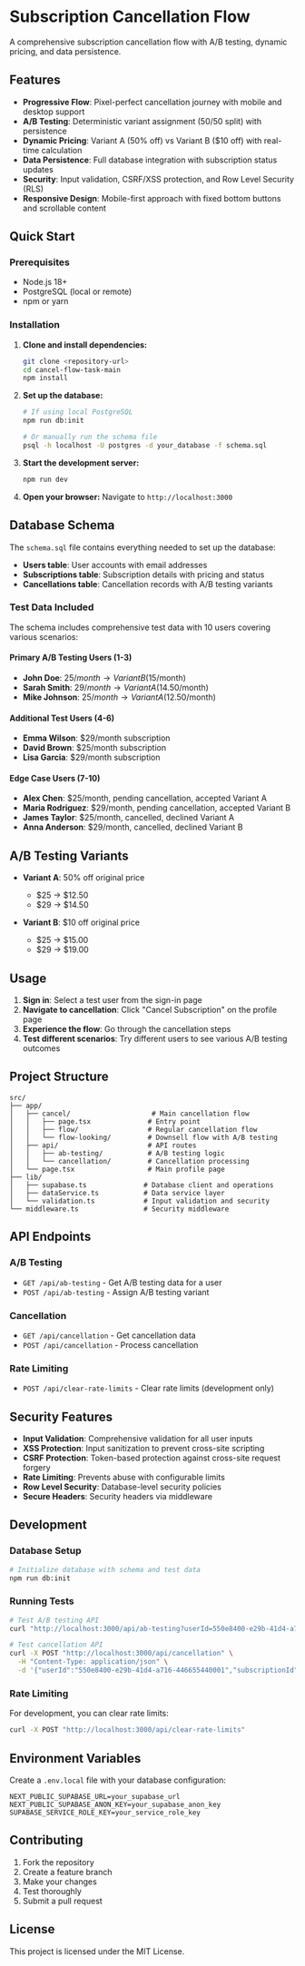 # Subscription Cancellation Flow

A comprehensive subscription cancellation flow with A/B testing, dynamic pricing, and data persistence.

## Features

- **Progressive Flow**: Pixel-perfect cancellation journey with mobile and desktop support
- **A/B Testing**: Deterministic variant assignment (50/50 split) with persistence
- **Dynamic Pricing**: Variant A (50% off) vs Variant B ($10 off) with real-time calculation
- **Data Persistence**: Full database integration with subscription status updates
- **Security**: Input validation, CSRF/XSS protection, and Row Level Security (RLS)
- **Responsive Design**: Mobile-first approach with fixed bottom buttons and scrollable content

## Quick Start

### Prerequisites

- Node.js 18+ 
- PostgreSQL (local or remote)
- npm or yarn

### Installation

1. **Clone and install dependencies:**
   ```bash
   git clone <repository-url>
   cd cancel-flow-task-main
   npm install
   ```

2. **Set up the database:**
   ```bash
   # If using local PostgreSQL
   npm run db:init
   
   # Or manually run the schema file
   psql -h localhost -U postgres -d your_database -f schema.sql
   ```

3. **Start the development server:**
   ```bash
   npm run dev
   ```

4. **Open your browser:**
   Navigate to `http://localhost:3000`

## Database Schema

The `schema.sql` file contains everything needed to set up the database:

- **Users table**: User accounts with email addresses
- **Subscriptions table**: Subscription details with pricing and status
- **Cancellations table**: Cancellation records with A/B testing variants

### Test Data Included

The schema includes comprehensive test data with 10 users covering various scenarios:

#### Primary A/B Testing Users (1-3)
- **John Doe**: $25/month → Variant B ($15/month)
- **Sarah Smith**: $29/month → Variant A ($14.50/month)  
- **Mike Johnson**: $25/month → Variant A ($12.50/month)

#### Additional Test Users (4-6)
- **Emma Wilson**: $29/month subscription
- **David Brown**: $25/month subscription
- **Lisa Garcia**: $29/month subscription

#### Edge Case Users (7-10)
- **Alex Chen**: $25/month, pending cancellation, accepted Variant A
- **Maria Rodriguez**: $29/month, pending cancellation, accepted Variant B
- **James Taylor**: $25/month, cancelled, declined Variant A
- **Anna Anderson**: $29/month, cancelled, declined Variant B

## A/B Testing Variants

- **Variant A**: 50% off original price
  - $25 → $12.50
  - $29 → $14.50

- **Variant B**: $10 off original price
  - $25 → $15.00
  - $29 → $19.00

## Usage

1. **Sign in**: Select a test user from the sign-in page
2. **Navigate to cancellation**: Click "Cancel Subscription" on the profile page
3. **Experience the flow**: Go through the cancellation steps
4. **Test different scenarios**: Try different users to see various A/B testing outcomes

## Project Structure

```
src/
├── app/
│   ├── cancel/                    # Main cancellation flow
│   │   ├── page.tsx              # Entry point
│   │   ├── flow/                 # Regular cancellation flow
│   │   └── flow-looking/         # Downsell flow with A/B testing
│   ├── api/                      # API routes
│   │   ├── ab-testing/           # A/B testing logic
│   │   └── cancellation/         # Cancellation processing
│   └── page.tsx                  # Main profile page
├── lib/
│   ├── supabase.ts              # Database client and operations
│   ├── dataService.ts           # Data service layer
│   └── validation.ts            # Input validation and security
└── middleware.ts                # Security middleware
```

## API Endpoints

### A/B Testing
- `GET /api/ab-testing` - Get A/B testing data for a user
- `POST /api/ab-testing` - Assign A/B testing variant

### Cancellation
- `GET /api/cancellation` - Get cancellation data
- `POST /api/cancellation` - Process cancellation

### Rate Limiting
- `POST /api/clear-rate-limits` - Clear rate limits (development only)

## Security Features

- **Input Validation**: Comprehensive validation for all user inputs
- **XSS Protection**: Input sanitization to prevent cross-site scripting
- **CSRF Protection**: Token-based protection against cross-site request forgery
- **Rate Limiting**: Prevents abuse with configurable limits
- **Row Level Security**: Database-level security policies
- **Secure Headers**: Security headers via middleware

## Development

### Database Setup
```bash
# Initialize database with schema and test data
npm run db:init
```

### Running Tests
```bash
# Test A/B testing API
curl "http://localhost:3000/api/ab-testing?userId=550e8400-e29b-41d4-a716-446655440001&subscriptionId=550e8400-e29b-41d4-a716-446655440011"

# Test cancellation API
curl -X POST "http://localhost:3000/api/cancellation" \
  -H "Content-Type: application/json" \
  -d '{"userId":"550e8400-e29b-41d4-a716-446655440001","subscriptionId":"550e8400-e29b-41d4-a716-446655440011","downsellVariant":"B","reason":"Too expensive","acceptedDownsell":false}'
```

### Rate Limiting
For development, you can clear rate limits:
```bash
curl -X POST "http://localhost:3000/api/clear-rate-limits"
```

## Environment Variables

Create a `.env.local` file with your database configuration:

```env
NEXT_PUBLIC_SUPABASE_URL=your_supabase_url
NEXT_PUBLIC_SUPABASE_ANON_KEY=your_supabase_anon_key
SUPABASE_SERVICE_ROLE_KEY=your_service_role_key
```

## Contributing

1. Fork the repository
2. Create a feature branch
3. Make your changes
4. Test thoroughly
5. Submit a pull request

## License

This project is licensed under the MIT License.

